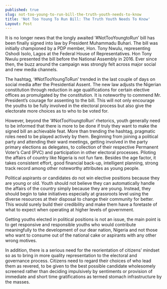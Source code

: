 ```yaml
---
published: true
slug: not-too-young-to-run-bill-the-truth-youth-needs-to-know
title: 'Not Too Young To Run Bill: The Truth Youth Needs To Know'
Layout: Post
---
```


It is no longer news that the longly awaited ‘#NotTooYoungtoRun’ bill has been finally signed into law by President Muhammadu Buhari. The bill was initially championed by a PDP member, Hon. Tony Nwulu, representing Oshodi Isolo, Lagos at the Federal House of Representatives. Hon Tony Nwulu presented the bill before the National Assembly in 2016. Ever since then, the buzz around the campaign was strongly felt across major social and new media channels. 
 
The hashtag, ‘#NotTooYoungToRun’ trended in the last couple of days on social media after the Presidential Assent. The new law adjusts the Nigerian constitution through reduction in age qualifications for certain elective offices as promulgated by the constitution. It is noteworthy to commend Mr. President’s courage for assenting to the bill. This will not only encourage the youths to be fully involved in the electoral process but also give the electorate more choices as to who to be voted for. 

However, beyond the ‘#NotTooYoungtoRun’ rhetorics, youth generally need to be informed that there is more to be done if truly they want to make the signed bill an achievable feat. More than trending the hashtag, pragmatic roles need to be played actively by them. Beginning from joining a political party and attending their ward meetings, getting involved in the party primary elections as delegates, to collection of their respective Permanent Voter’s Card (PVC) and participation in other electoral processes. Piloting the affairs of country like Nigeria is not fun fare. Besides the age factor, it takes consistent effort, good financial back-up, intelligent planning, strong track record among other noteworthy attributes as young people.

Political aspirants or candidates do not win elective positions because they are young or old. Youth should not believe they can automatically handle the affairs of the country simply because they are young. Instead, they should begin to take initiatives especially at grassroots level using the diverse resources at their disposal to change their community for better. This would surely build their credibility and make them have a foretaste of what to expect when operating at higher levels of government. 

Getting youths elected in political positions is not an issue, the main point is to get responsive and responsible youths who would contribute meaningfully to the development of our dear nation, Nigeria and not those who want to consume out of the national cake or aspirants with any other wrong motives. 

In addition, there is a serious need for the reorientation of citizens’ mindset so as to bring in more quality representation to the electoral and governance process. Citizens need to regard their choices of who lead them as revered, to be given to the best possible candidate wholesomely screened rather than deciding impulsively by sentiments or provision of immediate and short time gratifications as termed stomach infrastructure by the masses. 
